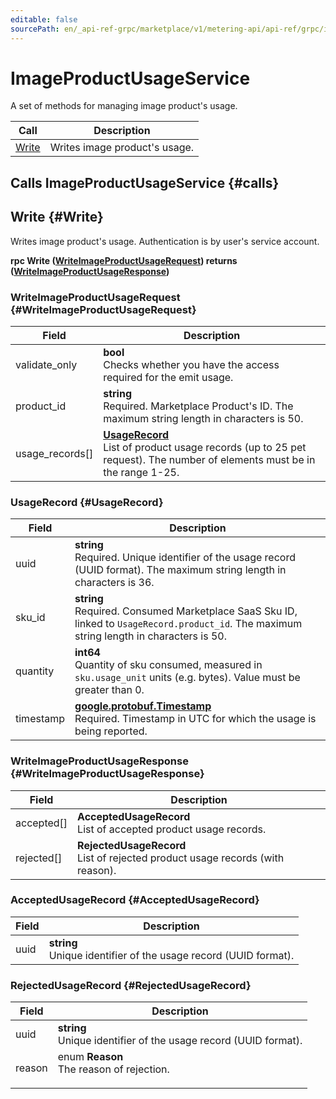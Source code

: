 ```yaml
---
editable: false
sourcePath: en/_api-ref-grpc/marketplace/v1/metering-api/api-ref/grpc/image_product_usage_service.md
---
```



# ImageProductUsageService

A set of methods for managing image product's usage.

| Call | Description |
| --- | --- |
| [Write](#Write) | Writes image product's usage. |

## Calls ImageProductUsageService {#calls}

## Write {#Write}

Writes image product's usage. Authentication is by user's service account.

**rpc Write ([WriteImageProductUsageRequest](#WriteImageProductUsageRequest)) returns ([WriteImageProductUsageResponse](#WriteImageProductUsageResponse))**

### WriteImageProductUsageRequest {#WriteImageProductUsageRequest}

Field | Description
--- | ---
validate_only | **bool**<br>Checks whether you have the access required for the emit usage. 
product_id | **string**<br>Required. Marketplace Product's ID. The maximum string length in characters is 50.
usage_records[] | **[UsageRecord](#UsageRecord)**<br>List of product usage records (up to 25 pet request). The number of elements must be in the range 1-25.


### UsageRecord {#UsageRecord}

Field | Description
--- | ---
uuid | **string**<br>Required. Unique identifier of the usage record (UUID format). The maximum string length in characters is 36.
sku_id | **string**<br>Required. Consumed Marketplace SaaS Sku ID, linked to `UsageRecord.product_id`. The maximum string length in characters is 50.
quantity | **int64**<br>Quantity of sku consumed, measured in `sku.usage_unit` units (e.g. bytes). Value must be greater than 0.
timestamp | **[google.protobuf.Timestamp](https://developers.google.com/protocol-buffers/docs/reference/google.protobuf#timestamp)**<br>Required. Timestamp in UTC for which the usage is being reported. 


### WriteImageProductUsageResponse {#WriteImageProductUsageResponse}

Field | Description
--- | ---
accepted[] | **AcceptedUsageRecord**<br>List of accepted product usage records. 
rejected[] | **RejectedUsageRecord**<br>List of rejected product usage records (with reason). 


### AcceptedUsageRecord {#AcceptedUsageRecord}

Field | Description
--- | ---
uuid | **string**<br>Unique identifier of the usage record (UUID format). 


### RejectedUsageRecord {#RejectedUsageRecord}

Field | Description
--- | ---
uuid | **string**<br>Unique identifier of the usage record (UUID format). 
reason | enum **Reason**<br>The reason of rejection. <ul><ul/>


